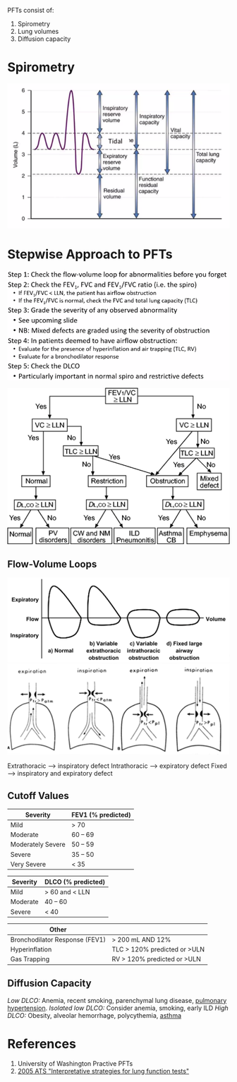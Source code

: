PFTs consist of:
1) Spirometry
2) Lung volumes
3) Diffusion capacity
# Spirometry
![](_attachments/Pasted%20image%2020231010180725.png)
# Stepwise Approach to PFTs
![](_attachments/Pasted%20image%2020231010180742.png)

![](_attachments/Pasted%20image%2020231010181550.png)
## Flow-Volume Loops
![](_attachments/Pasted%20image%2020231010180852.png)
![](_attachments/Pasted%20image%2020231010180859.png)

Extrathoracic --> inspiratory defect
Intrathoracic --> expiratory defect
Fixed --> inspiratory and expiratory defect

## Cutoff Values
| Severity  |FEV1 (% predicted)   |
|---|---|
|Mild|> 70|
|Moderate|60 – 69|
|Moderately Severe|50 – 59|
|Severe|35 – 50|
|Very Severe|< 35|

| Severity | DLCO (% predicted) |
| -------- | ------------------ |
| Mild     | > 60 and < LLN     |
| Moderate | 40 – 60            |
| Severe   | < 40               |

| Other                          |                              |
| ------------------------------ | ---------------------------- |
| Bronchodilator Response (FEV1) | > 200 mL AND 12%             |
| Hyperinflation                 | TLC > 120% predicted or >ULN |
| Gas Trapping                   | RV > 120% predicted or >ULN  |
## Diffusion Capacity
*Low DLCO:* Anemia, recent smoking, parenchymal lung disease, [pulmonary hypertension](Pulmonary%20Hypertension.md).
*Isolated low DLCO:* Consider anemia, smoking, early ILD
*High DLCO:* Obesity, alveolar hemorrhage, polycythemia, [asthma](Airway%20Disease/Allergic%20Asthma.md)

# References
1. University of Washington Practive PFTs
2. [2005 ATS "Interpretative strategies for lung function tests"](https://www.thoracic.org/statements/resources/pft/pft5.pdf)
